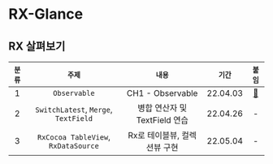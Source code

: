 # RX-Glance
## RX 살펴보기

|`분류`|`주제`|`내용`|`기간`|`붙임`|
|:--:|:--:|:--:|:--:|:--:|
|1|`Observable`| CH1 - Observable |22.04.03|[📖](https://jazz-the-it.tistory.com/21)|
|2|`SwitchLatest`, `Merge`, `TextField`| 병합 연산자 및 TextField 연습 |22.04.26|-|
|3|`RxCocoa TableView`, `RxDataSource`| Rx로 테이블뷰, 컬렉션뷰 구현 |22.05.04|-|
